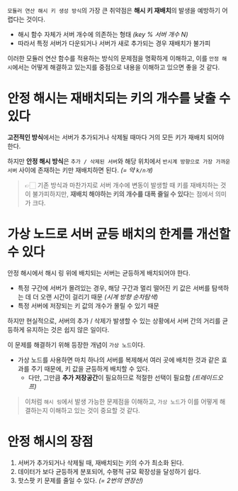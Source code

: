 `모듈러 연산 해시 키 생성 방식`의 가장 큰 취약점은 **해시 키 재배치**의 발생을 예방하기 어렵다는 것이다.

- 해시 함수 자체가 서버 개수에 의존하는 형태 _(key % 서버 개수 N)_
- 따라서 특정 서버가 다운되거나 서버가 새로 추가되는 경우 재배치가 불가피

이러한 모듈러 연산 함수를 적용하는 방식의 문제점을 명확하게 이해하고, 이를 `안정 해시`에서는 어떻게 해결하고 있는지를 중점으로 내용을 이해하고 있으면 좋을 것 같다.

# 안정 해시는 재배치되는 키의 개수를 낮출 수 있다

**고전적인 방식**에서는 서버가 추가되거나 삭제될 때마다 거의 모든 키가 재배치 되어야 한다.

하지만 **안정 해시 방식**은 `추가 / 삭제된 서버`와 해당 위치에서 `반시계 방향으로 가장 가까운 서버` 사이에 존재하는 키만 재배치하면 된다. _(= 약 `k/n개`)_

> 👉🏻 기존 방식과 마찬가지로 서버 개수에 변동이 발생할 때 키를 재배치하는 것이 불가피하지만, **재배치 해야하는 키의 개수를 대폭 줄일 수 있다**는 점에서 의미가 크다.

# 가상 노드로 서버 균등 배치의 한계를 개선할 수 있다

안정 해시에서 해시 링 위에 배치되는 서버는 균등하게 배치되어야 한다.

- 특정 구간에 서버가 몰려있는 경우, 해당 구간과 멀리 떨어진 키 값은 서버를 탐색하는 데 더 오랜 시간이 걸리기 때문 _(시계 방향 순차탐색)_
- 특정 서버에 저장되는 키 값의 개수가 몰릴 수 있기 때문

하지만 현실적으로, 서버의 추가 / 삭제가 발생할 수 있는 상황에서 서버 간의 거리를 균등하게 유지하는 것은 쉽지 않은 일이다.

이 문제를 해결하기 위해 등장한 개념이 `가상 노드`이다.

- 가상 노드를 사용하면 마치 하나의 서버를 복제해서 여러 곳에 배치한 것과 같은 효과를 주기 때문에, 키 값을 균등하게 배치할 수 있다.
  - 다만, 그만큼 **추가 저장공간**이 필요하므로 적절한 선택이 필요함 _(트레이드오프)_

> 이처럼 `해시 링`에서 발생 가능한 문제점을 이해하고, `가상 노드`가 이를 어떻게 해결하는지 이해하고 있는 것이 중요할 것 같다.

# 안정 해시의 장점

1. 서버가 추가되거나 삭제될 때, 재배치되는 키의 수가 최소화 된다.
2. 데이터가 보다 균등하게 분포되어, 수평적 규모 확장성을 달성하기 쉽다.
3. 핫스팟 키 문제를 줄일 수 있다. _(= 2번의 연장선)_
